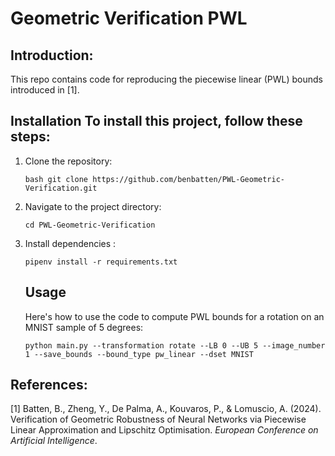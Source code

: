 # Geometric Verification PWL

## Introduction:

This repo contains code for reproducing the piecewise linear (PWL) bounds introduced in [1].



## Installation To install this project, follow these steps: 

1. Clone the repository: 
   
   ```bash git clone https://github.com/benbatten/PWL-Geometric-Verification.git``` 

2. Navigate to the project directory: 
   
   ```cd PWL-Geometric-Verification```

3. Install dependencies : 
   
   ```pipenv install -r requirements.txt``` 
   
   
   ## Usage 
   
   Here's how to use the code to compute PWL bounds for a rotation on an MNIST sample of 5 degrees: 
   
   ```python main.py --transformation rotate --LB 0 --UB 5 --image_number 1 --save_bounds --bound_type pw_linear --dset MNIST```



## References:

[1] Batten, B., Zheng, Y., De Palma, A., Kouvaros, P., & Lomuscio, A. (2024). Verification of Geometric Robustness of Neural Networks via Piecewise Linear Approximation and Lipschitz Optimisation. _European Conference on Artificial Intelligence_.
